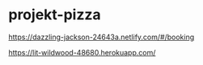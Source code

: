 # projekt-pizza

https://dazzling-jackson-24643a.netlify.com/#/booking

https://lit-wildwood-48680.herokuapp.com/


